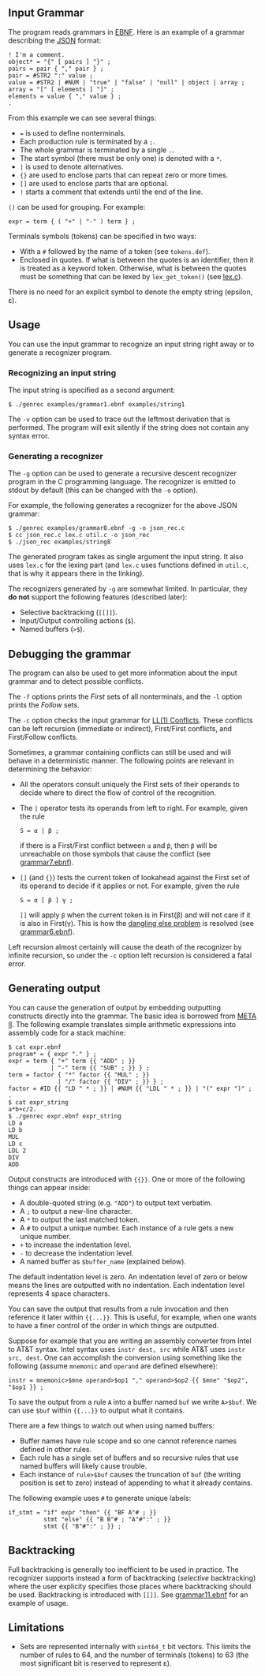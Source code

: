 ## Input Grammar

The program reads grammars in [EBNF](https://en.wikipedia.org/wiki/Extended_Backus–Naur_Form).
Here is an example of a grammar describing the [JSON](https://en.wikipedia.org/wiki/JSON) format:

    ! I'm a comment.
    object* = "{" [ pairs ] "}" ;
    pairs = pair { "," pair } ;
    pair = #STR2 ":" value ;
    value = #STR2 | #NUM | "true" | "false" | "null" | object | array ;
    array = "[" [ elements ] "]" ;
    elements = value { "," value } ;
    .

From this example we can see several things:

 - `=` is used to define nonterminals.
 - Each production rule is terminated by a `;`.
 - The whole grammar is terminated by a single `.`.
 - The start symbol (there must be only one) is denoted with a `*`.
 - `|` is used to denote alternatives.
 - `{}` are used to enclose parts that can repeat zero or more times.
 - `[]` are used to enclose parts that are optional.
 - `!` starts a comment that extends until the end of the line.

`()` can be used for grouping. For example:

    expr = term { ( "+" | "-" ) term } ;

Terminals symbols (tokens) can be specified in two ways:
 - With a `#` followed by the name of a token (see `tokens.def`).
 - Enclosed in quotes. If what is between the quotes is an identifier, then
   it is treated as a keyword token. Otherwise, what is between the quotes
   must be something that can be lexed by `lex_get_token()` (see [lex.c](lex.c)).

There is no need for an explicit symbol to denote the empty string (epsilon, ε).

## Usage

You can use the input grammar to recognize an input string right away or to
generate a recognizer program.

### Recognizing an input string

The input string is specified as a second argument:

    $ ./genrec examples/grammar1.ebnf examples/string1

The `-v` option can be used to trace out the leftmost derivation that is performed.
The program will exit silently if the string does not contain any syntax error.

### Generating a recognizer

The `-g` option can be used to generate a recursive descent recognizer program
in the C programming language. The recognizer is emitted to stdout by default
(this can be changed with the `-o` option).

For example, the following generates a recognizer for the above JSON grammar:

    $ ./genrec examples/grammar8.ebnf -g -o json_rec.c
    $ cc json_rec.c lex.c util.c -o json_rec
    $ ./json_rec examples/string8

The generated program takes as single argument the input string. It also uses
`lex.c` for the lexing part (and `lex.c` uses functions defined in `util.c`,
that is why it appears there in the linking).

The recognizers generated by `-g` are somewhat limited. In particular, they **do not**
support the following features (described later):

 - Selective backtracking (`[[]]`).
 - Input/Output controlling actions (`$`).
 - Named buffers (`>$`).

## Debugging the grammar

The program can also be used to get more information about the input grammar and
to detect possible conflicts.

The `-f` options prints the _First_ sets of all nonterminals, and the `-l` option
prints the _Follow_ sets.

The `-c` option checks the input grammar for [LL(1) Conflicts](https://en.wikipedia.org/wiki/LL_parser#Conflicts).
These conflicts can be left recursion (immediate or indirect), First/First conflicts,
and First/Follow conflicts.

Sometimes, a grammar containing conflicts can still be used and will behave
in a deterministic manner. The following points are relevant in determining
the behavior:

 - All the operators consult uniquely the First sets of their operands to decide
   where to direct the flow of control of the recognition.
 - The `|` operator tests its operands from left to right. For example, given
   the rule

     ```
     S = α | β ;
     ```

   if there is a First/First conflict between `α` and `β`, then `β` will be unreachable
   on those symbols that cause the conflict (see [grammar7.ebnf](examples/grammar7.ebnf)).
 - `[]` (and `{}`) tests the current token of lookahead against the First set of its
   operand to decide if it applies or not. For example, given the rule

   ```
   S = α [ β ] γ ;
   ```

   `[]` will apply `β` when the current token is in First(β) and will not care if
   it is also in First(γ). This is how the [dangling else problem](https://en.wikipedia.org/wiki/Dangling_else)
   is resolved (see [grammar6.ebnf](examples/grammar6.ebnf)).

Left recursion almost certainly will cause the death of the recognizer by infinite
recursion, so under the `-c` option left recursion is considered a fatal error.

## Generating output

You can cause the generation of output by embedding outputting constructs
directly into the grammar. The basic idea is borrowed from [META II](https://en.wikipedia.org/wiki/META_II).
The following example translates simple arithmetic expressions into assembly code
for a stack machine:

    $ cat expr.ebnf
    program* = { expr "." } ;
    expr = term { "+" term {{ "ADD" ; }}
                | "-" term {{ "SUB" ; }} } ;
    term = factor { "*" factor {{ "MUL" ; }}
                  | "/" factor {{ "DIV" ; }} } ;
    factor = #ID {{ "LD " * ; }} | #NUM {{ "LDL " * ; }} | "(" expr ")" ;
    .
    $ cat expr_string
    a*b+c/2.
    $ ./genrec expr.ebnf expr_string
    LD a
    LD b
    MUL
    LD c
    LDL 2
    DIV
    ADD

Output constructs are introduced with `{{}}`. One or more of the following things
can appear inside:

 - A double-quoted string (e.g. `"ADD"`) to output text verbatim.
 - A `;` to output a new-line character.
 - A `*` to output the last matched token.
 - A `#` to output a unique number. Each instance of a rule gets a new unique number.
 - `+` to increase the indentation level.
 - `-` to decrease the indentation level.
 - A named buffer as `$buffer_name` (explained below).

The default indentation level is zero. An indentation level of zero or below
means the lines are outputted with no indentation. Each indentation level
represents 4 space characters.

You can save the output that results from a rule invocation and then reference
it later within `{{...}}`. This is useful, for example, when one wants to have
a finer control of the order in which things are outputted.

Suppose for example that you are writing an assembly converter from Intel to AT&T
syntax. Intel syntax uses `instr dest, src` while AT&T uses `instr src, dest`.
One can accomplish the conversion using something like the following (assume `mnemonic`
and `operand` are defined elsewhere):

    instr = mnemonic>$mne operand>$op1 "," operand>$op2 {{ $mne" "$op2", "$op1 }} ;

To save the output from a rule `A` into a buffer named `buf` we write `A>$buf`.
We can use `$buf` within `{{...}}` to output what it contains.

There are a few things to watch out when using named buffers:

 - Buffer names have rule scope and so one cannot reference names defined in other
   rules.
 - Each rule has a single set of buffers and so recursive rules that use named
   buffers will likely cause trouble.
 - Each instance of `rule>$buf` causes the truncation of `buf` (the writing
   position is set to zero) instead of appending to what it already contains.

The following example uses `#` to generate unique labels:

    if_stmt = "if" expr "then" {{ "BF A"# ; }}
              stmt "else" {{ "B B"# ; "A"#":" ; }}
              stmt {{ "B"#":" ; }} ;

## Backtracking

Full backtracking is generally too inefficient to be used in practice. The recognizer
supports instead a form of backtracking (_selective_ backtracking) where the user
explicity specifies those places where backtracking should be used. Backtracking is
introduced with `[[]]`. See [grammar11.ebnf](examples/grammar11.ebnf) for an example
of usage.

## Limitations

 - Sets are represented internally with `uint64_t` bit vectors. This limits the
   number of rules to 64, and the number of terminals (tokens) to 63 (the most
   significant bit is reserved to represent ε).
